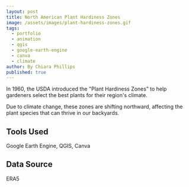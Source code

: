 ```yaml
---
layout: post
title: North American Plant Hardiness Zones
image: /assets/images/plant-hardiness-zones.gif
tags:
  - portfolio
  - animation
  - qgis
  - google-earth-engine
  - canva
  - climate
author: By Chiara Phillips
published: true
---
```


In 1960, the USDA introduced the "Plant Hardiness Zones” to help gardeners select the best plants for their region's climate.

Due to climate change, these zones are shifting northward, affecting the plant species that can thrive in our backyards.

## Tools Used
Google Earth Engine, QGIS, Canva

## Data Source
ERA5
